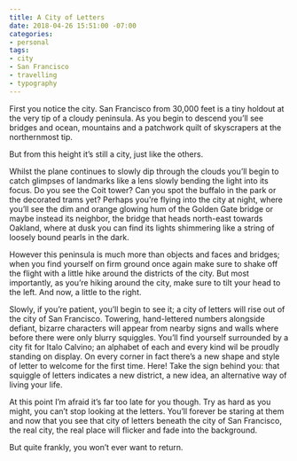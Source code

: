 ```yaml
---
title: A City of Letters
date: 2018-04-26 15:51:00 -07:00
categories:
- personal
tags:
- city
- San Francisco
- travelling
- typography
---
```


First you notice the city. San Francisco from 30,000 feet is a tiny holdout at the very tip of a cloudy peninsula. As you begin to descend you’ll see bridges and ocean, mountains and a patchwork quilt of skyscrapers at the northernmost tip. 

But from this height it’s still a city, just like the others.

Whilst the plane continues to slowly dip through the clouds you’ll begin to catch glimpses of landmarks like a lens slowly bending the light into its focus. Do you see the Coit tower? Can you spot the buffalo in the park or the decorated trams yet? Perhaps you’re flying into the city at night, where you’ll see the dim and orange glowing hum of the Golden Gate bridge or maybe instead its neighbor, the bridge that heads north-east towards Oakland, where at dusk you can find its lights shimmering like a string of loosely bound pearls in the dark.

However this peninsula is much more than objects and faces and bridges; when you find yourself on firm ground once again make sure to shake off the flight with a little hike around the districts of the city. But most importantly, as you’re hiking around the city, make sure to tilt your head to the left. And now, a little to the right. 

Slowly, if you’re patient, you’ll begin to see it; a city of letters will rise out of the city of San Francisco. Towering, hand-lettered numbers alongside defiant, bizarre characters will appear from nearby signs and walls where before there were only blurry squiggles. You’ll find yourself surrounded by a city fit for Italo Calvino; an alphabet of each and every kind wil be proudly standing on display. On every corner in fact there’s a new shape and style of letter to welcome for the first time. Here! Take the sign behind you: that squiggle of letters indicates a new district, a new idea, an alternative way of living your life.

At this point I’m afraid it’s far too late for you though. Try as hard as you might, you can’t stop looking at the letters. You’ll forever be staring at them and now that you see that city of letters beneath the city of San Francisco, the real city, the real place will flicker and fade into the background. 

But quite frankly, you won’t ever want to return.
